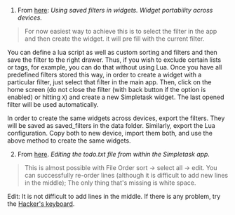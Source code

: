 1. From [here](https://github.com/mpcjanssen/simpletask-android/issues/507): _Using saved filters in widgets. Widget portability across devices._  
> For now easiest way to achieve this is to select the filter in the app and then create the widget. it will pre fill with the current filter.  

 You can define a lua script as well as custom sorting and filters and then save the filter to the right drawer. Thus, if you wish to exclude certain lists or tags, for example, you can do that without using Lua. Once you have all predefined filters stored this way, in order to create a widget with a particular filter, just select that filter in the main app. Then, click on the home screen (do not close the filter (with back button if the option is enabled) or hitting `X`) and create a new Simpletask widget. The last opened filter will be used automatically.  
 
 In order to create the same widgets across devices, export the filters. They will be saved as saved_filters in the data folder. Similarly, export the Lua configuration. Copy both to new device, import them both, and use the above method to create the same widgets.

2. From [here](https://github.com/mpcjanssen/simpletask-android/issues/494). _Editing the todo.txt file from within the Simpletask app._  
> This is almost possible with File Order sort -> select all -> edit. You can successfully re-order lines (although it is difficult to add new lines in the middle); The only thing that's missing is white space.  

 Edit: It is not difficult to add lines in the middle. If there is any problem, try the [Hacker's keyboard](https://play.google.com/store/apps/details?id=org.pocketworkstation.pckeyboard&hl=en).
